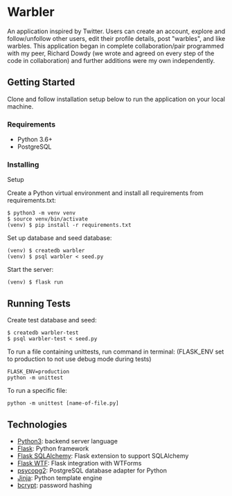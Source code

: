 # Warbler

An application inspired by Twitter.
Users can create an account, explore and follow/unfollow other users, edit their profile details, post "warbles", and like warbles.
This application began in complete collaboration/pair programmed with my peer, Richard Dowdy (we wrote and agreed on every step of the code in collaboration) and further additions were my own independently.

## Getting Started

Clone and follow installation setup below to run the application on your local machine.

### Requirements

- Python 3.6+
- PostgreSQL

### Installing

Setup

Create a Python virtual environment and install all requirements from requirements.txt:
```
$ python3 -m venv venv
$ source venv/bin/activate
(venv) $ pip install -r requirements.txt
```

Set up database and seed database:
```
(venv) $ createdb warbler
(venv) $ psql warbler < seed.py
```

Start the server:
```
(venv) $ flask run
```

## Running Tests

Create test database and seed:
```
$ createdb warbler-test
$ psql warbler-test < seed.py
```

To run a file containing unittests, run command in terminal:
(FLASK_ENV set to production to not use debug mode during tests)
```
FLASK_ENV=production
python -m unittest 
```

To run a specific file:
```
python -m unittest [name-of-file.py]
```

## Technologies 
- [Python3](https://docs.python.org/3/): backend server language
- [Flask](https://flask.palletsprojects.com/en/1.1.x/): Python framework
- [Flask SQLAlchemy](https://flask-sqlalchemy.palletsprojects.com/en/2.x/): Flask extension to support SQLAlchemy
- [Flask WTF](https://flask-wtf.readthedocs.io/en/stable/): Flask integration with WTForms
- [psycopg2](https://pypi.org/project/psycopg2/): PostgreSQL database adapter for Python
- [Jinja](https://palletsprojects.com/p/jinja/): Python template engine
- [bcrypt](https://pypi.org/project/bcrypt/): password hashing
